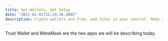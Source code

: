 ```yaml
---
title: Get Wallets, Get Setup
date: "2021-01-01T12:24:36.480Z"
description: Crypto wallets are free, and totes in your control. Make some today, and keep their seeds safe!
---
```


Trust Wallet and MetaMask are the two apps we will be describing today.